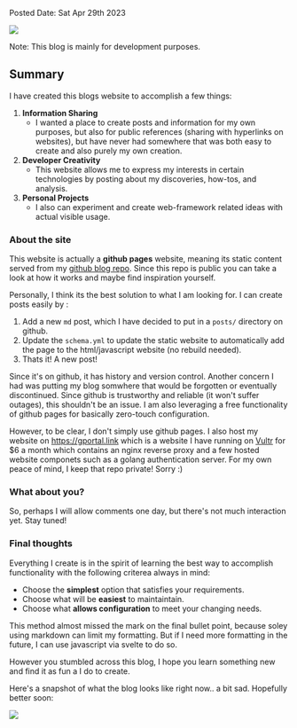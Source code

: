 Posted Date: Sat Apr 29th 2023

![](https://raw.githubusercontent.com/Tarikul-Islam-Anik/Animated-Fluent-Emojis/master/Emojis/Activities/Party%20Popper.png)

Note: This blog is mainly for development purposes.

## Summary

I have created this blogs website to accomplish a few things:

1.  **Information Sharing**
    - I wanted a place to create posts and information for my own purposes, but also for public references (sharing with hyperlinks on websites), but have never had somewhere that was both easy to create and also purely my own creation.
2.  **Developer Creativity**
    - This website allows me to express my interests in certain technologies by posting about my discoveries, how-tos, and analysis.
3.  **Personal Projects**
    - I also can experiment and create web-framework related ideas with actual visible usage.

### About the site

This website is actually a **github pages** website, meaning its static content served from my [github blog repo](https://github.com/gtsteffaniak/blog). Since this repo is public you can take a look at how it works and maybe find inspiration yourself.

Personally, I think its the best solution to what I am looking for. I can create posts easily by :

1.  Add a new `md` post, which I have decided to put in a `posts/` directory on github.
2.  Update the `schema.yml` to update the static website to automatically add the page to the html/javascript website (no rebuild needed).
3.  Thats it! A new post!

Since it's on github, it has history and version control. Another concern I had was putting my blog somwhere that would be forgotten or eventually discontinued. Since github is trustworthy and reliable (it won't suffer outages), this shouldn't be an issue. I am also leveraging a free functionality of github pages for basically zero-touch configuration.

However, to be clear, I don't simply use github pages. I also host my website on https://gportal.link which is a website I have running on [Vultr](vultr.com) for $6 a month which contains an nginx reverse proxy and a few hosted website componets such as a golang authentication server. For my own peace of mind, I keep that repo private! Sorry :)

### What about you?

So, perhaps I will allow comments one day, but there's not much interaction yet. Stay tuned!

### Final thoughts

Everything I create is in the spirit of learning the best way to accomplish functionality with the following criterea always in mind:

- Choose the **simplest** option that satisfies your requirements.
- Choose what will be **easiest** to maintaintain.
- Choose what **allows configuration** to meet your changing needs.

This method almost missed the mark on the final bullet point, because soley using markdown can limit my formatting. But if I need more formatting in the future, I can use javascript via svelte to do so.

However you stumbled across this blog, I hope you learn something new and find it as fun a I do to create.

Here's a snapshot of what the blog looks like right now.. a bit sad. Hopefully better soon:

![](https://i.imgur.com/D6B2xip.png)
